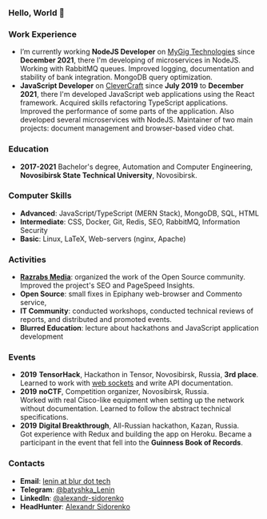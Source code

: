 ### Hello, World 👋

### Work Experience

- I’m currently working **NodeJS Developer** on [MyGig Technologies](https://mygig.ru/) since **December 2021**, there I'm developing of microservices in NodeJS. Working with RabbitMQ queues. Improved logging, documentation and stability of bank integration. MongoDB query optimization.
- **JavaScript Developer** on [CleverCraft](https://www.clevercraft.net) since **July 2019** to **December 2021**, there I'm developed JavaScript web applications using the React framework. Acquired skills refactoring TypeScript applications. Improved the performance of some parts of the application. Also developed several microservices with NodeJS. Maintainer of two main projects: document management and browser-based video chat.

### Education

- **2017-2021** Bachelor's degree, Automation and Computer Engineering, **Novosibirsk State Technical University**, Novosibirsk.

### Computer Skills

- **Advanced**: JavaScript/TypeScript (MERN Stack), MongoDB, SQL, HTML
- **Intermediate**: CSS, Docker, Git, Redis, SEO, RabbitMQ, Information Security
- **Basic**: Linux, LaTeX, Web-servers (nginx, Apache)

### Activities

- **[Razrabs Media](https://github.com/razrabs-media/journal)**: organized the work of the Open Source community. Improved the project's SEO and PageSpeed Insights.
- **Open Source**: small fixes in Epiphany web-browser and Commento service,
- **IT Community**: сonducted workshops, conducted technical reviews of reports, and distributed and promoted events.
- **Blurred Education**: lecture about hackathons and JavaScript application development

### Events

- **2019** **TensorHack**, Hackathon in Tensor, Novosibirsk, Russia, **3rd place**.  
Learned to work with [web sockets](https://github.com/blurtech/everwriter-backend) and write API documentation.
- **2019** **noCTF**, Competition organizer, Novosibirsk, Russia.  
Worked with real Cisco-like equipment when setting up the network without documentation. Learned to follow the abstract technical specifications.
- **2019** **Digital Breakthrough**, All-Russian hackathon, Kazan, Russia.  
Got experience with Redux and building the app on Heroku. Became a participant in the event that fell into the **Guinness Book of Records**.

### Contacts

- **Email**: [lenin at blur dot tech](emailto:lenin@blur.tech)
- **Telegram**: [@batyshka_Lenin](https://t.me/batyshka_Lenin)
- **LinkedIn**: [@alexandr-sidorenko](https://www.linkedin.com/in/alexandr-sidorenko/)
- **HeadHunter**: [Alexandr Sidorenko](https://hh.ru/resume/6700a5c7ff0594c2ba0039ed1f425a6c4a7771)
